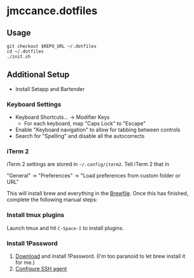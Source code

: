 jmccance.dotfiles
=================

Usage
-----

```
git checkout $REPO_URL ~/.dotfiles
cd ~/.dotfiles
./init.sh
```

## Additional Setup

- Install Setapp and Bartender

### Keyboard Settings

- Keyboard Shortcuts… -> Modifier Keys
  - For each keyboard, map "Caps Lock" to "Escape"
- Enable "Keyboard navigation" to allow for tabbing between controls
- Search for "Spelling" and disable all the autocorrects

### iTerm 2

iTerm 2 settings are stored in `~/.config/iterm2`. Tell iTerm 2 that in

"General" -> "Preferences" -> "Load preferences from custom folder or URL"

This will install brew and everything in the [Brewfile](./Brewfile). Once this has finished, complete the following manual steps:
 
### Install tmux plugins

Launch tmux and hit `C-Space-I` to install plugins.

### Install 1Password

1. [Download](https://1password.com/downloads/mac/) and install 1Password. (I'm too paranoid to let brew install it for me.)
2. [Configure SSH agent](https://developer.1password.com/docs/ssh/get-started/#step-3-turn-on-the-1password-ssh-agent)
